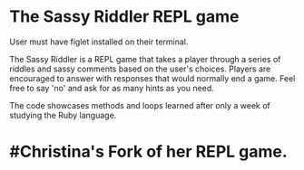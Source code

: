 # The Sassy Riddler REPL game

User must have figlet installed on their terminal. 

The Sassy Riddler is a REPL game that takes a player through a series of riddles and sassy comments based on the user's choices. Players are encouraged to answer with responses that would normally end a game. Feel free to say 'no' and ask for as many hints as you need. 

The code showcases methods and loops learned after only a week of studying the Ruby language. 


#Christina's Fork of her REPL game.
===================================
